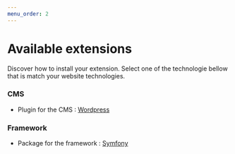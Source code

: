 ```yaml
---
menu_order: 2
---
```


# Available extensions

Discover how to install your extension. Select one of the technologie bellow
that is match your website technologies.

### CMS

- Plugin for the CMS : [Wordpress](./Cms/Wordpress.md)

### Framework

- Package for the framework : [Symfony](./Frameworks/Symfony.md)
